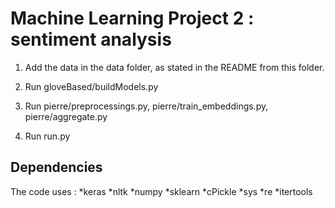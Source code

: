 # Machine Learning Project 2 : sentiment analysis

1. Add the data in the data folder, as stated in the README from this folder.

2. Run gloveBased/buildModels.py

3. Run pierre/preprocessings.py, pierre/train_embeddings.py, pierre/aggregate.py

5. Run run.py



## Dependencies

The code uses :
	*keras
	*nltk
	*numpy
	*sklearn
	*cPickle
	*sys
	*re
	*itertools